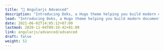 ```yaml
---
title: "🔺 Angularjs Advanced"
description: "Introducing Doks, a Hugo theme helping you build modern documentation websites that are secure, fast, and SEO-ready — by default."
lead: "Introducing Doks, a Hugo theme helping you build modern documentation websites that are secure, fast, and SEO-ready — by default."
date: 2021-06-02T14:05:12+07:00
lastmod: 2020-11-04T09:19:42+01:00
link: angularjs/advanced/advanced
draft: false
weight: 52
---
```


